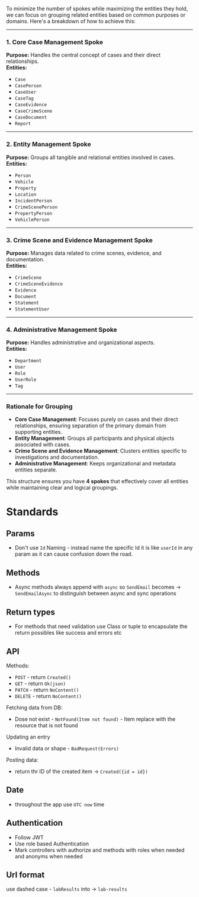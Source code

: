 To minimize the number of spokes while maximizing the entities they hold, we can focus on grouping related entities based on common purposes or domains. Here's a breakdown of how to achieve this:

---

### **1. Core Case Management Spoke**
**Purpose:** Handles the central concept of cases and their direct relationships.  
**Entities:**
- `Case`
- `CasePerson`
- `CaseUser`
- `CaseTag`
- `CaseEvidence`
- `CaseCrimeScene`
- `CaseDocument`
- `Report`

---

### **2. Entity Management Spoke**
**Purpose:** Groups all tangible and relational entities involved in cases.  
**Entities:**
- `Person`
- `Vehicle`
- `Property`
- `Location`
- `IncidentPerson`
- `CrimeScenePerson`
- `PropertyPerson`
- `VehiclePerson`

---

### **3. Crime Scene and Evidence Management Spoke**
**Purpose:** Manages data related to crime scenes, evidence, and documentation.  
**Entities:**
- `CrimeScene`
- `CrimeSceneEvidence`
- `Evidence`
- `Document`
- `Statement`
- `StatementUser`

---

### **4. Administrative Management Spoke**
**Purpose:** Handles administrative and organizational aspects.  
**Entities:**
- `Department`
- `User`
- `Role`
- `UserRole`
- `Tag`

---

### **Rationale for Grouping**
- **Core Case Management**: Focuses purely on cases and their direct relationships, ensuring separation of the primary domain from supporting entities.
- **Entity Management**: Groups all participants and physical objects associated with cases.
- **Crime Scene and Evidence Management**: Clusters entities specific to investigations and documentation.
- **Administrative Management**: Keeps organizational and metadata entities separate.

This structure ensures you have **4 spokes** that effectively cover all entities while maintaining clear and logical groupings.



# Standards 

## Params

- Don't use `Id` Naming - instead name the specific Id it is like `userId` in any param as it can cause confusion down the road.

## Methods

- Async methods always append with `async` so `SendEmail` becomes -> `SendEmailAsync` to distinguish between async and sync operations

## Return types

- For methods that need validation use Class or tuple to encapsulate the return possibles like success and errors etc


## API

Methods:

- `POST` - return `Created()`
- `GET`  - return `Ok(json)`
- `PATCH` - return `NoContent()`
- `DELETE` - return `NoContent()`

Fetching data from DB:

- Dose not exist - `NotFound(Item not found)` - Item replace with the resource that is not found

Updating an entry

- Invalid data or shape - `BadRequest(Errors)`

Posting data:

- return thr ID of the created item -> `Created({id = id})`

## Date

- throughout the app use `UTC now` time

## Authentication

- Follow JWT
- Use role based Authentication
- Mark controllers with authorize and methods with roles when needed and anonyms when needed 

## Url format

use dashed case - `labResults` into -> `lab-results`